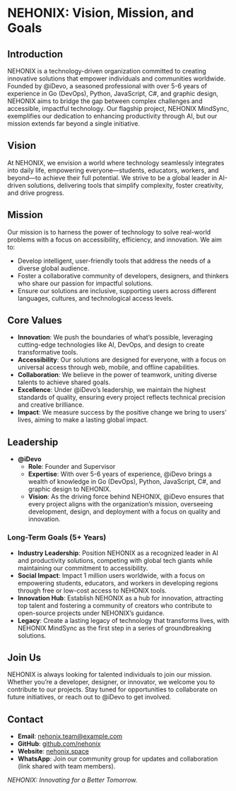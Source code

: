 # NEHONIX: Vision, Mission, and Goals

## Introduction

NEHONIX is a technology-driven organization committed to creating innovative solutions that empower individuals and communities worldwide. Founded by @iDevo, a seasoned professional with over 5-6 years of experience in Go (DevOps), Python, JavaScript, C#, and graphic design, NEHONIX aims to bridge the gap between complex challenges and accessible, impactful technology. Our flagship project, NEHONIX MindSync, exemplifies our dedication to enhancing productivity through AI, but our mission extends far beyond a single initiative.

## Vision

At NEHONIX, we envision a world where technology seamlessly integrates into daily life, empowering everyone—students, educators, workers, and beyond—to achieve their full potential. We strive to be a global leader in AI-driven solutions, delivering tools that simplify complexity, foster creativity, and drive progress.

## Mission

Our mission is to harness the power of technology to solve real-world problems with a focus on accessibility, efficiency, and innovation. We aim to:

- Develop intelligent, user-friendly tools that address the needs of a diverse global audience.
- Foster a collaborative community of developers, designers, and thinkers who share our passion for impactful solutions.
- Ensure our solutions are inclusive, supporting users across different languages, cultures, and technological access levels.

## Core Values

- **Innovation**: We push the boundaries of what’s possible, leveraging cutting-edge technologies like AI, DevOps, and design to create transformative tools.
- **Accessibility**: Our solutions are designed for everyone, with a focus on universal access through web, mobile, and offline capabilities.
- **Collaboration**: We believe in the power of teamwork, uniting diverse talents to achieve shared goals.
- **Excellence**: Under @iDevo’s leadership, we maintain the highest standards of quality, ensuring every project reflects technical precision and creative brilliance.
- **Impact**: We measure success by the positive change we bring to users’ lives, aiming to make a lasting global impact.

## Leadership

- **@iDevo**
  - **Role**: Founder and Supervisor
  - **Expertise**: With over 5-6 years of experience, @iDevo brings a wealth of knowledge in Go (DevOps), Python, JavaScript, C#, and graphic design to NEHONIX.
  - **Vision**: As the driving force behind NEHONIX, @iDevo ensures that every project aligns with the organization’s mission, overseeing development, design, and deployment with a focus on quality and innovation.
    
### Long-Term Goals (5+ Years)

- **Industry Leadership**: Position NEHONIX as a recognized leader in AI and productivity solutions, competing with global tech giants while maintaining our commitment to accessibility.
- **Social Impact**: Impact 1 million users worldwide, with a focus on empowering students, educators, and workers in developing regions through free or low-cost access to NEHONIX tools.
- **Innovation Hub**: Establish NEHONIX as a hub for innovation, attracting top talent and fostering a community of creators who contribute to open-source projects under NEHONIX’s guidance.
- **Legacy**: Create a lasting legacy of technology that transforms lives, with NEHONIX MindSync as the first step in a series of groundbreaking solutions.

## Join Us

NEHONIX is always looking for talented individuals to join our mission. Whether you’re a developer, designer, or innovator, we welcome you to contribute to our projects. Stay tuned for opportunities to collaborate on future initiatives, or reach out to @iDevo to get involved.

## Contact

- **Email**: [nehonix.team@example.com](mailto:support@nehonix.space)
- **GitHub**: [github.com/nehonix](https://github.com/enterprises/NEHONIX)
- **Website**: [nehonix.space](https://nehonix.space)
- **WhatsApp**: Join our community group for updates and collaboration (link shared with team members).

_NEHONIX: Innovating for a Better Tomorrow._
